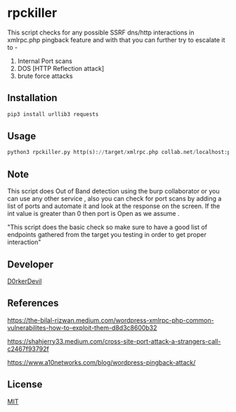 
# rpckiller
This script checks for any possible SSRF dns/http interactions in xmlrpc.php pingback feature and with that you can  further try to escalate it to -

1. Internal Port scans 
2. DOS [HTTP Reflection attack]
3. brute force attacks


## Installation


```bash
pip3 install urllib3 requests
```

## Usage

```python
python3 rpckiller.py http(s)://target/xmlrpc.php collab.net/localhost:port '/endpoint/'
```

## Note

This script does Out of Band detection using the burp collaborator or you can use any other service , also you can check for port scans by adding a list of ports and automate it and look at the response on the screen. If the int value is greater than 0 then port is Open as we assume .

"This script does the basic check so make sure to have a good list of endpoints gathered from the target you testing in order to get proper interaction"

## Developer
[D0rkerDevil](https://twitter.com/D0rkerDevil)

## References
https://the-bilal-rizwan.medium.com/wordpress-xmlrpc-php-common-vulnerabilites-how-to-exploit-them-d8d3c8600b32

https://shahjerry33.medium.com/cross-site-port-attack-a-strangers-call-c2467f93792f

https://www.a10networks.com/blog/wordpress-pingback-attack/

## License
[MIT](https://choosealicense.com/licenses/mit/)
